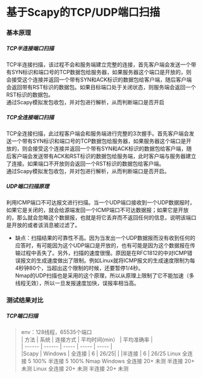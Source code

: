 # 基于Scapy的TCP/UDP端口扫描
### 基本原理
##### TCP半连接端口扫描 
TCP半连接扫描，该过程不会和服务端建立完整的连接，首先客户端会发送一个带有SYN标识和端口号的TCP数据包给服务器，如果服务器这个端口是开放的，则会接受这个连接并返回一个带有SYN和ACK标识的数据包给客户端，随后客户端会返回带有RST标识的数据包。如果目标端口处于关闭状态，则服务端会返回一个RST标识的数据包。  
通过Scapy模拟发包收包，并对包进行解析，从而判断端口是否开启

##### TCP全连接端口扫描
TCP全连接扫描，此过程客户端会和服务端进行完整的3次握手。首先客户端会发送一个带有SYN标识和端口号的TCP数据包给服务器，如果服务器这个端口是开放的，则会接受这个连接并返回一个带有SYN和ACK标识的数据包给客户端，随后客户端会发送带有ACK和RST标识的数据包给服务端，此时客户端与服务器建立了连接。如果端口不开放则会返回一个RST标识的数据包给客户端。  
通过Scapy模拟发包收包，并对包进行解析，从而判断端口是否开启。

##### UDP端口扫描原理
利用ICMP端口不可达报文进行扫描。当一个UDP端口接收到一个UDP数据报时，如果它是关闭的，就会给源端发回一个ICMP端口不可达数据报；如果它是开放的，那么就会忽略这个数据报，也就是将它丢弃而不返回任何的信息，说明该端口是开放的或者该消息被过滤了。   
* 缺点：扫描结果的可靠性不高。因为当发出一个UDP数据报而没有收到任何的应答时，有可能因为这个UDP端口是开放的，也有可能是因为这个数据报在传输过程中丢失了。另外，扫描的速度很慢。原因是在RFC1812的中对ICMP错误报文的生成速度做出了限制。例如Linux就将ICMP报文的生成速度限制为每4秒钟80个，当超出这个限制的时候，还要暂停1/4秒。    
Nmap的UDP扫描也是采用的这个原理，所以从原理上限制了它不能加速（多线程无效），所以一旦发报速度加快，误报率相当高。

### 测试结果对比
##### TCP端口扫描
> env：128线程，65535个端口  
| 方法 | 系统 |	连接方式	| 平均时间(min） |	平均准确率 |  
| ------ | ------ | ----- | ----- | ----- |  
|Scapy	| Windows |	全连接 |	6	| 26/25| 
		|  |半连接	| 6	| 26/25
	Linux	全连接	5	100%
		半连接	5	100%
Nmap	Windows	全连接	20+	未测
		半连接	20+	未测
	Linux	全连接	20+	未测
		半连接	20+	未测
